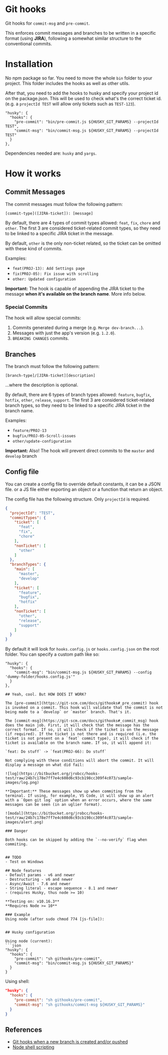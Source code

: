 # Git hooks

Git hooks for `commit-msg` and `pre-commit`.

This enforces commit messages and branches to be written in a specific format (using **JIRA**), following a somewhat similar structure to the conventional commits.

# Installation

No npm package so far. You need to move the whole `bin` folder to your project. This folder includes the hooks as well as other utils.

After that, you need to add the hooks to husky and specify your project id on the package.json.
This will be used to check what's the correct ticket id. (e.g. a `projectId TEST` will allow only tickets such as `TEST-123`).

```
"husky": {
  "hooks": {
    "pre-commit": "bin/pre-commit.js ${HUSKY_GIT_PARAMS} --projectId TEST",
    "commit-msg": "bin/commit-msg.js ${HUSKY_GIT_PARAMS} --projectId TEST"
  }
},
```

Dependencies needed are: `husky` and `yargs`.

# How it works

## Commit Messages

The commit messages must follow the following pattern:

`[commit-type]([JIRA-ticket]): [message]`

By default, there are 4 types of commit types allowed: `feat`, `fix`, `chore` and `other`. The first 3 are considered ticket-related commit types, so they need to be linked to a specific JIRA ticket in the message.

By default, `other` is the only non-ticket related, so the ticket can be omitted with these kind of commits.

Examples:
- `feat(PROJ-13): Add Settings page`
- `fix(PROJ-05): Fix issue with scrolling`
- `other: Updated configuration`

**Important:** The hook is capable of appending the JIRA ticket to the message **when it's available on the branch name**. More info below.

### Special Commits

The hook will allow special commits:

1. Commits generated during a merge (e.g. `Merge dev-branch...`).
2. Messages with just the app's version (e.g. `1.2.0`).
3. `BREAKING CHANGES` commits.

## Branches
The branch must follow the following pattern:

`[branch-type]/[JIRA-ticket][description]`

...where the description is optional.

By default, there are 6 types of branch types allowed: `feature`, `bugfix`, `hotfix`, `other`, `release`, `support`. The first 3 are considered ticket-related branch types, so they need to be linked to a specific JIRA ticket in the branch name.

Examples:
- `feature/PROJ-13`
- `bugfix/PROJ-05-Scroll-issues`
- `other/update-configuration`


**Important:** Also! The hook will prevent direct commits to the `master` and `develop` branch

## Config file

You can create a config file to override default constants, it can be a JSON file. or a JS file either exporting an object or a function that return an object.

The config file has the following structure. Only `projectId` is required.

```json
{
  "projectId": "TEST",
  "commitTypes": {
    "ticket": [
      "feat",
      "fix",
      "chore"
    ],
    "nonTicket": [
      "other"
    ]
  },
  "branchTypes": {
    "main": [
      "master",
      "develop"
    ],
    "ticket": [
      "feature",
      "bugfix",
      "hotfix"
    ],
    "nonTicket": [
      "other",
      "release",
      "support"
    ]
  }
}
```

By default it will look for `hooks.config.js` or `hooks.config.json` on the root folder. You can specify a custom path like so:

```
"husky": {
  "hooks": {
    "commit-msg": "bin/commit-msg.js ${HUSKY_GIT_PARAMS} --config 'dummy-folder/hooks.config.js'"
  }
},

## Yeah, cool. But HOW DOES IT WORK?

The [pre-commit](https://git-scm.com/docs/githooks#_pre_commit) hook is invoked on a commit. This hook will validate that the commit is not being made to a `develop` or `master` branch. That's it.

The [commit-msg](https://git-scm.com/docs/githooks#_commit_msg) hook does the main job. First, it will check that the message has the correct format. If so, it will check if the ticket is on the message (if required). If the ticket is not there and is required (i.e. the ticket is not present on a `feat` commit type), it will check if the ticket is available on the branch name. If so, it will append it:

`feat: Do stuff` -> `feat(PROJ-66): Do stuff`

Not complying with these conditions will abort the commit. It will display a message on what did fail:

![log](https://bitbucket.org/jrobcc/hooks-test/raw/24b7c178e7ff7e4c608d6c93cb198cc309f4c073/sample-images/log.png)

**Important:** These messages show up when commiting from the terminal. If using, for example, VS Code, it will show up an alert with a `Open git log` option when an error occurs, where the same messages can be seen (in an uglier format).

![modal](https://bitbucket.org/jrobcc/hooks-test/raw/24b7c178e7ff7e4c608d6c93cb198cc309f4c073/sample-images/alert.png)

### Danger

Both hooks can be skipped by adding the `--no-verify` flag when commiting.


## TODO
- Test on Windows

## Node features
- Default params - v6 and newer
- Destructuring - v6 and newer
- Async/Await - 7.6 and newer
- String literal - escape sequence - 8.1 and newer
- (requires Husky, thus node >= 10)

**Testing on: v10.16.3**
**Requires Node >= 10**

### Example
Using node (after sudo chmod 774 [js-file]):


## Husky configuration

Using node (current):
```json
"husky": {
  "hooks": {
    "pre-commit": "sh githooks/pre-commit",
    "commit-msg": "bin/commit-msg.js ${HUSKY_GIT_PARAMS}"
  }
}
```
Using shell:
```json
"husky": {
  "hooks": {
    "pre-commit": "sh githooks/pre-commit",
    "commit-msg": "sh githooks/commit-msg ${HUSKY_GIT_PARAMS}"
  }
}
```

## References
- [Git hooks when a new branch is created and/or pushed](https://stackoverflow.com/questions/14297606/git-hook-when-a-new-branch-is-created-and-or-pushed)
- [Node shell scripting](https://2ality.com/2011/12/nodejs-shell-scripting.html)
